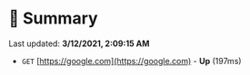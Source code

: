 # 📖 Summary
Last updated: **3/12/2021, 2:09:15 AM**

- `GET` [https://google.com](https://google.com) - **Up** (197ms)
